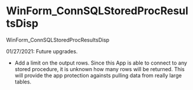 # WinForm_ConnSQLStoredProcResultsDisp
WinForm_ConnSQLStoredProcResultsDisp

01/27/2021: Future upgrades. 
* Add a limit on the output rows. Since this App is able to connect to any stored procedure, it is unknown how many rows will be returned.
  This will provide the app protection againsts pulling data from really large tables. 
